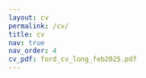 ```yaml
---
layout: cv
permalink: /cv/
title: cv
nav: true
nav_order: 4
cv_pdf: ford_cv_long_feb2025.pdf
---
```

